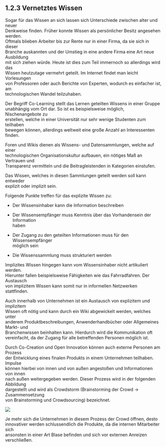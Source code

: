 ## 1.2.3 Vernetztes WissenSogar für das Wissen an sich lassen sich Unterschiede zwischen alter und neuer  Denkweise finden. Früher konnte Wissen als persönlicher Besitz angesehen werden.  Oftmals blieben Arbeiter bis zur Rente nur in einer Firma, da sie sich in dieser  Branche auskannten und der Umstieg in eine andere Firma eine Art neue Ausbildung  mit sich ziehen würde. Heute ist dies zum Teil immernoch so allerdings wird das  Wissen heutzutage vermehrt geteilt. Im Internet findet man leicht Vorlesungen  von Professoren oder auch Berichte von Experten, wodurch es einfacher ist, am  technologischen Wandel teilzuhaben.Der Begriff Co-Learning stellt das Lernen geteilten Wissens in einer Gruppe  unabhängig vom Ort dar. So ist es beispielsweise möglich, Nischenangebote zu  erstellen, welche in einer Universität nur sehr wenige Studenten zum teilhaben  bewegen können, allerdings weltweit eine große Anzahl an Interessenten finden.Foren und Wikis dienen als Wissens- und Datensammlungen, welche auf einer  technologischen Organisationskultur aufbauen, ein nötiges Maß an Vertrauen und  Transparenz vermitteln und die Beitragleistenden in Kategorien einstufen.Das Wissen, welches in diesen Sammlungen geteilt werden soll kann entweder  explizit oder implizit sein.Folgende Punkte treffen für das explizite Wissen zu:* Der Wissensinhaber kann die Information beschreiben* Der Wissensempfänger muss Kenntnis über das Vorhandensein der Information    haben* Der Zugang zu den geteilten Informationen muss für den Wissensempfänger    möglich sein* Die Wissenssammlung muss strukturiert werdenImplizites Wissen hingegen kann vom Wissensinhaber nicht artikuliert werden.  Hierunter fallen beispielsweise Fähigkeiten wie das Fahrradfahren. Der Austausch  von implizitem Wissen kann somit nur in informellen Netzwerken stattfinden.Auch innerhalb von Unternehmen ist ein Austausch von explizitem und implizitem  Wissen oft nötig und kann durch ein Wiki abgewickelt werden, welches unter  anderem Produktbeschreibungen, Anwenderhandbücher oder Allgemeines Markt- und  Branchenwissen beinhalten kann. Hierdurch wird die Kommunikation oft  vereinfacht, da der Zugang für alle betreffenden Personen möglich ist.Durch Co-Creation und Open Innovation können auch externe Personen am Prozess  der Entwicklung eines finalen Produkts in einem Unternehmen teilhaben. Impulse  können hierbei von innen und von außen angestoßen und Informationen von innen  nach außen weitergegeben werden. Dieser Prozess wird in der folgenden Abbildung  dargestellt und wird als Crowdstorm \(Brainstorming der Crowd -&gt; Zusammensetzung  von Brainstorming und Crowdsourcing\) bezeichnet.![](images/Innovation.png)Je mehr sich die Unternehmen in diesem Prozess der Crowd öffnen, desto  innovativer werden schlussendlich die Produkte, da die internen Mitarbeiter sich  ansonsten in einer Art Blase befinden und sich vor externen Anreizen  verschließen.